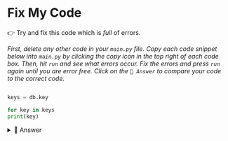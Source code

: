 # Fix My Code

👉 Try and fix this code which is *full* of errors.

*First, delete any other code in your `main.py` file. Copy each code snippet below into `main.py` by clicking the copy icon in the top right of each code box. Then, hit `run` and see what errors occur. Fix the errors and press `run` again until you are error free. Click on the `👀 Answer` to compare your code to the correct code.*

```python

keys = db.key

for key in keys
print(key)
```

<details> <summary> 👀 Answer </summary>

```python
from replit import db # no import

keys = db.keys() # missing 's' from 'key', missing brackets
for key in keys: #missing colon
  print(f"{key}: {db[key]}") # Not indented. Only outputted the key.
```
*You will still get an 'attribution error' if you have not defined 'key'.*
</details>